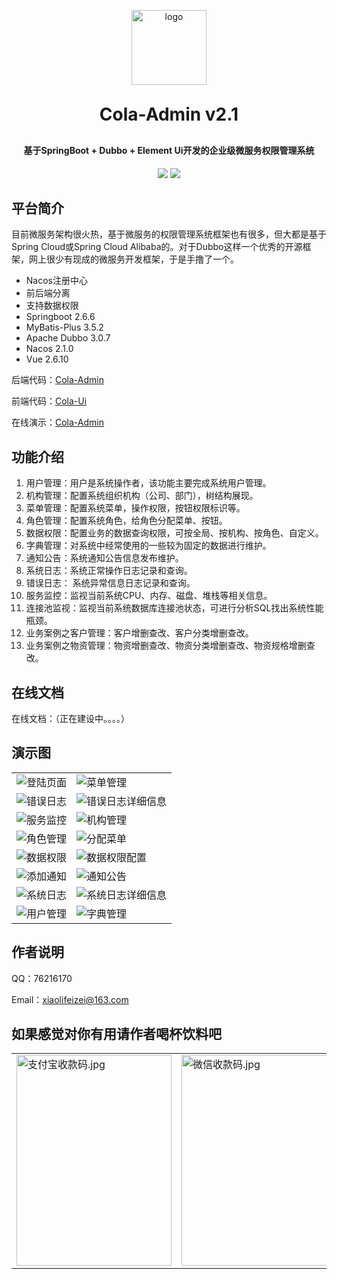 <p align="center">
	<img alt="logo" width="120" height="120"  src="https://s2.loli.net/2022/07/01/hwrfbyMKxp7HjVi.png">
</p>
<h1 align="center" style="margin: 30px 0 30px; font-weight: bold;">Cola-Admin v2.1</h1>
<h4 align="center">基于SpringBoot + Dubbo + Element Ui开发的企业级微服务权限管理系统</h4>
<p align="center">
	<a href="https://gitee.com/xiaolifeizei/cola-admin"><img src="https://img.shields.io/badge/ColaAdmin-v2.1-green"></a>
	<a href="https://gitee.com/xiaolifeizei/cola-admin/blob/master/LICENSE"><img src="https://img.shields.io/badge/license-Apache%20License%202.0-green"></a>
</p>


## 平台简介

目前微服务架构很火热，基于微服务的权限管理系统框架也有很多，但大都是基于Spring Cloud或Spring Cloud Alibaba的。对于Dubbo这样一个优秀的开源框架，网上很少有现成的微服务开发框架，于是手撸了一个。

* Nacos注册中心
* 前后端分离
* 支持数据权限
* Springboot 2.6.6
* MyBatis-Plus 3.5.2
* Apache Dubbo 3.0.7
* Nacos 2.1.0
* Vue 2.6.10

后端代码：[Cola-Admin](https://gitee.com/xiaolifeizei/cola-admin)

前端代码：[Cola-Ui](https://gitee.com/xiaolifeizei/cola-ui)

在线演示：[Cola-Admin](http://www.cola-admin.vip)

## 功能介绍

1.  用户管理：用户是系统操作者，该功能主要完成系统用户管理。
2.  机构管理：配置系统组织机构（公司、部门），树结构展现。
3.  菜单管理：配置系统菜单，操作权限，按钮权限标识等。
4.  角色管理：配置系统角色，给角色分配菜单、按钮。
5.  数据权限：配置业务的数据查询权限，可按全局、按机构、按角色、自定义。
6.  字典管理：对系统中经常使用的一些较为固定的数据进行维护。
7.  通知公告：系统通知公告信息发布维护。
8.  系统日志：系统正常操作日志记录和查询。
9.  错误日志： 系统异常信息日志记录和查询。
10. 服务监控：监视当前系统CPU、内存、磁盘、堆栈等相关信息。
11. 连接池监视：监视当前系统数据库连接池状态，可进行分析SQL找出系统性能瓶颈。
12. 业务案例之客户管理：客户增删查改、客户分类增删查改。
13. 业务案例之物资管理：物资增删查改、物资分类增删查改、物资规格增删查改。

## 在线文档

在线文档：（正在建设中。。。。）

## 演示图

<table>
    <tr>
        <td><img alt="登陆页面" src="https://s1.328888.xyz/2022/07/19/l3xwJ.png"/></td>
        <td><img alt="菜单管理" src="https://s1.328888.xyz/2022/07/19/l3f57.png"/></td>
    </tr>
    <tr>
        <td><img alt="错误日志" src="https://s1.328888.xyz/2022/07/19/l3PFm.png"/></td>
        <td><img alt="错误日志详细信息" src="https://s1.328888.xyz/2022/07/19/l3UEE.png"/></td>
    </tr>
    <tr>
        <td><img alt="服务监控" src="https://s1.328888.xyz/2022/07/19/lBDRX.png"/></td>
        <td><img alt="机构管理" src="https://s1.328888.xyz/2022/07/19/lBjsj.png"/></td>
    </tr>
    <tr>
        <td><img alt="角色管理" src="https://s1.328888.xyz/2022/07/19/l3tAi.png"/></td>
        <td><img alt="分配菜单" src="https://s1.328888.xyz/2022/07/19/l3z6g.png"/></td>
    </tr>
    <tr>
        <td><img alt="数据权限" src="https://s1.328888.xyz/2022/07/19/l37Vh.png"/></td>
        <td><img alt="数据权限配置" src="https://s1.328888.xyz/2022/07/19/l3QHn.png"/></td>
    </tr>
    <tr>
        <td><img alt="添加通知" src="https://s1.328888.xyz/2022/07/19/l3eFs.png"/></td>
        <td><img alt="通知公告" src="https://s1.328888.xyz/2022/07/19/l3r90.png"/></td>
    </tr>
    <tr>
        <td><img alt="系统日志" src="https://s1.328888.xyz/2022/07/19/l3qEo.png"/></td>
        <td><img alt="系统日志详细信息" src="https://s1.328888.xyz/2022/07/19/l3XGF.png"/></td>
    </tr>
    <tr>
        <td><img alt="用户管理" src="https://s1.328888.xyz/2022/07/19/lBasg.png"/></td>
        <td><img alt="字典管理" src="https://s1.328888.xyz/2022/07/19/l3Y8S.png"/></td>
    </tr>
</table>

## 作者说明

QQ：76216170

Email：xiaolifeizei@163.com


## 如果感觉对你有用请作者喝杯饮料吧

<table>
    <tr>
        <td>
	<img src="https://s1.328888.xyz/2022/07/19/lBoLp.md.jpg" alt="支付宝收款码.jpg" style="width: 248; height: 337" />
	</td>
	<td>
	<img src="https://s1.328888.xyz/2022/07/19/l3Hzp.md.jpg" alt="微信收款码.jpg" style="width: 248; height: 337" />
	</td>
    </tr>
</table>


